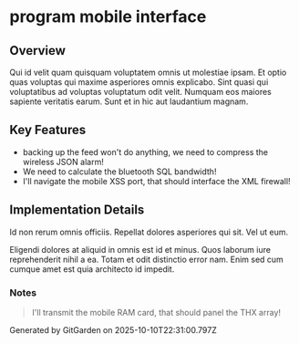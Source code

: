 # program mobile interface

## Overview
Qui id velit quam quisquam voluptatem omnis ut molestiae ipsam. Et optio quas voluptas qui maxime asperiores omnis explicabo. Sint quasi qui voluptatibus ad voluptas voluptatum odit velit. Numquam eos maiores sapiente veritatis earum. Sunt et in hic aut laudantium magnam.

## Key Features
- backing up the feed won't do anything, we need to compress the wireless JSON alarm!
- We need to calculate the bluetooth SQL bandwidth!
- I'll navigate the mobile XSS port, that should interface the XML firewall!

## Implementation Details
Id non rerum omnis officiis. Repellat dolores asperiores qui sit. Vel ut eum.
 Eligendi dolores at aliquid in omnis est id et minus. Quos laborum iure reprehenderit nihil a ea. Totam et odit distinctio error nam. Enim sed cum cumque amet est quia architecto id impedit.

### Notes
> I'll transmit the mobile RAM card, that should panel the THX array!

Generated by GitGarden on 2025-10-10T22:31:00.797Z
